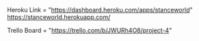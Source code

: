 Heroku Link = "https://dashboard.heroku.com/apps/stanceworld"
              https://stanceworld.herokuapp.com/


Trello Board = "https://trello.com/b/JWURh4O8/project-4"              
            









